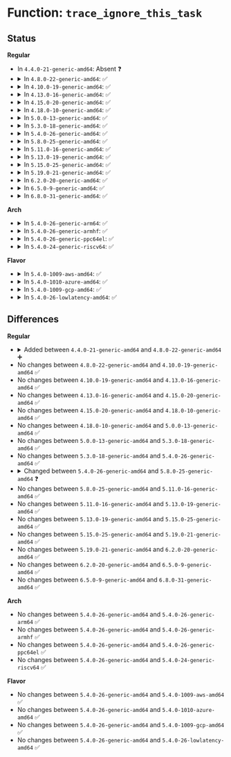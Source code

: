 # Function: <code>trace_ignore_this_task</code>

## Status
<b>Regular</b>
<ul>
<li>
In <code>4.4.0-21-generic-amd64</code>: Absent ❓
</li>
<li>
<details>
<summary>In <code>4.8.0-22-generic-amd64</code>: ✅</summary>

```c
bool trace_ignore_this_task(struct trace_pid_list * filtered_pids, struct task_struct * task)
```

```json
{
  "name": "trace_ignore_this_task",
  "collision_type": "Unique Global",
  "inline_type": "No",
  "funcs": [
    {
      "addr": 18446744071580247824,
      "name": "trace_ignore_this_task",
      "external": true,
      "loc": "kernel/trace/trace.c:358",
      "file": "kernel/trace/trace.c",
      "inline": "seen, unknown",
      "caller_inline": [],
      "caller_func": [
        "kernel/trace/ftrace.c:ignore_task_cpu",
        "kernel/trace/ftrace.c:ftrace_filter_pid_sched_switch_probe",
        "kernel/trace/trace_events.c:ignore_task_cpu",
        "kernel/trace/trace_events.c:event_filter_pid_sched_wakeup_probe_post",
        "kernel/trace/trace_events.c:event_filter_pid_sched_wakeup_probe_pre",
        "kernel/trace/trace_events.c:event_filter_pid_sched_switch_probe_post",
        "kernel/trace/trace_events.c:event_filter_pid_sched_switch_probe_pre",
        "kernel/trace/trace_events.c:event_filter_pid_sched_switch_probe_pre"
      ]
    }
  ],
  "symbols": [
    {
      "addr": 18446744071580247824,
      "name": "trace_ignore_this_task",
      "section": ".text",
      "bind": "STB_GLOBAL",
      "size": 28
    }
  ]
}
```
</details>
</li>
<li>
<details>
<summary>In <code>4.10.0-19-generic-amd64</code>: ✅</summary>

```c
bool trace_ignore_this_task(struct trace_pid_list * filtered_pids, struct task_struct * task)
```

```json
{
  "name": "trace_ignore_this_task",
  "collision_type": "Unique Global",
  "inline_type": "No",
  "funcs": [
    {
      "addr": 18446744071580293152,
      "name": "trace_ignore_this_task",
      "external": true,
      "loc": "kernel/trace/trace.c:360",
      "file": "kernel/trace/trace.c",
      "inline": "seen, unknown",
      "caller_inline": [],
      "caller_func": [
        "kernel/trace/ftrace.c:ignore_task_cpu",
        "kernel/trace/ftrace.c:ftrace_filter_pid_sched_switch_probe",
        "kernel/trace/trace_events.c:ignore_task_cpu",
        "kernel/trace/trace_events.c:event_filter_pid_sched_wakeup_probe_post",
        "kernel/trace/trace_events.c:event_filter_pid_sched_wakeup_probe_pre",
        "kernel/trace/trace_events.c:event_filter_pid_sched_switch_probe_post",
        "kernel/trace/trace_events.c:event_filter_pid_sched_switch_probe_pre",
        "kernel/trace/trace_events.c:event_filter_pid_sched_switch_probe_pre"
      ]
    }
  ],
  "symbols": [
    {
      "addr": 18446744071580293152,
      "name": "trace_ignore_this_task",
      "section": ".text",
      "bind": "STB_GLOBAL",
      "size": 28
    }
  ]
}
```
</details>
</li>
<li>
<details>
<summary>In <code>4.13.0-16-generic-amd64</code>: ✅</summary>

```c
bool trace_ignore_this_task(struct trace_pid_list * filtered_pids, struct task_struct * task)
```

```json
{
  "name": "trace_ignore_this_task",
  "collision_type": "Unique Global",
  "inline_type": "No",
  "funcs": [
    {
      "addr": 18446744071580306336,
      "name": "trace_ignore_this_task",
      "external": true,
      "loc": "kernel/trace/trace.c:352",
      "file": "kernel/trace/trace.c",
      "inline": "seen, unknown",
      "caller_inline": [],
      "caller_func": [
        "kernel/trace/ftrace.c:ignore_task_cpu",
        "kernel/trace/ftrace.c:ftrace_filter_pid_sched_switch_probe",
        "kernel/trace/trace_events.c:ignore_task_cpu",
        "kernel/trace/trace_events.c:event_filter_pid_sched_wakeup_probe_post",
        "kernel/trace/trace_events.c:event_filter_pid_sched_wakeup_probe_pre",
        "kernel/trace/trace_events.c:event_filter_pid_sched_switch_probe_post",
        "kernel/trace/trace_events.c:event_filter_pid_sched_switch_probe_pre",
        "kernel/trace/trace_events.c:event_filter_pid_sched_switch_probe_pre"
      ]
    }
  ],
  "symbols": [
    {
      "addr": 18446744071580306336,
      "name": "trace_ignore_this_task",
      "section": ".text",
      "bind": "STB_GLOBAL",
      "size": 28
    }
  ]
}
```
</details>
</li>
<li>
<details>
<summary>In <code>4.15.0-20-generic-amd64</code>: ✅</summary>

```c
bool trace_ignore_this_task(struct trace_pid_list * filtered_pids, struct task_struct * task)
```

```json
{
  "name": "trace_ignore_this_task",
  "collision_type": "Unique Global",
  "inline_type": "No",
  "funcs": [
    {
      "addr": 18446744071580359392,
      "name": "trace_ignore_this_task",
      "external": true,
      "loc": "kernel/trace/trace.c:352",
      "file": "kernel/trace/trace.c",
      "inline": "seen, unknown",
      "caller_inline": [],
      "caller_func": [
        "kernel/trace/ftrace.c:ignore_task_cpu",
        "kernel/trace/ftrace.c:ftrace_filter_pid_sched_switch_probe",
        "kernel/trace/trace_events.c:ignore_task_cpu",
        "kernel/trace/trace_events.c:event_filter_pid_sched_wakeup_probe_post",
        "kernel/trace/trace_events.c:event_filter_pid_sched_wakeup_probe_pre",
        "kernel/trace/trace_events.c:event_filter_pid_sched_switch_probe_post",
        "kernel/trace/trace_events.c:event_filter_pid_sched_switch_probe_pre",
        "kernel/trace/trace_events.c:event_filter_pid_sched_switch_probe_pre"
      ]
    }
  ],
  "symbols": [
    {
      "addr": 18446744071580359392,
      "name": "trace_ignore_this_task",
      "section": ".text",
      "bind": "STB_GLOBAL",
      "size": 38
    }
  ]
}
```
</details>
</li>
<li>
<details>
<summary>In <code>4.18.0-10-generic-amd64</code>: ✅</summary>

```c
bool trace_ignore_this_task(struct trace_pid_list * filtered_pids, struct task_struct * task)
```

```json
{
  "name": "trace_ignore_this_task",
  "collision_type": "Unique Global",
  "inline_type": "No",
  "funcs": [
    {
      "addr": 18446744071580421168,
      "name": "trace_ignore_this_task",
      "external": true,
      "loc": "kernel/trace/trace.c:353",
      "file": "kernel/trace/trace.c",
      "inline": "seen, unknown",
      "caller_inline": [],
      "caller_func": [
        "kernel/trace/ftrace.c:ignore_task_cpu",
        "kernel/trace/ftrace.c:ftrace_filter_pid_sched_switch_probe",
        "kernel/trace/trace_events.c:ignore_task_cpu",
        "kernel/trace/trace_events.c:event_filter_pid_sched_wakeup_probe_post",
        "kernel/trace/trace_events.c:event_filter_pid_sched_wakeup_probe_pre",
        "kernel/trace/trace_events.c:event_filter_pid_sched_switch_probe_post",
        "kernel/trace/trace_events.c:event_filter_pid_sched_switch_probe_pre",
        "kernel/trace/trace_events.c:event_filter_pid_sched_switch_probe_pre"
      ]
    }
  ],
  "symbols": [
    {
      "addr": 18446744071580421168,
      "name": "trace_ignore_this_task",
      "section": ".text",
      "bind": "STB_GLOBAL",
      "size": 38
    }
  ]
}
```
</details>
</li>
<li>
<details>
<summary>In <code>5.0.0-13-generic-amd64</code>: ✅</summary>

```c
bool trace_ignore_this_task(struct trace_pid_list * filtered_pids, struct task_struct * task)
```

```json
{
  "name": "trace_ignore_this_task",
  "collision_type": "Unique Global",
  "inline_type": "No",
  "funcs": [
    {
      "addr": 18446744071580476912,
      "name": "trace_ignore_this_task",
      "external": true,
      "loc": "kernel/trace/trace.c:354",
      "file": "kernel/trace/trace.c",
      "inline": "seen, unknown",
      "caller_inline": [],
      "caller_func": [
        "kernel/trace/ftrace.c:ignore_task_cpu",
        "kernel/trace/ftrace.c:ftrace_filter_pid_sched_switch_probe",
        "kernel/trace/trace_events.c:ignore_task_cpu",
        "kernel/trace/trace_events.c:event_filter_pid_sched_wakeup_probe_post",
        "kernel/trace/trace_events.c:event_filter_pid_sched_wakeup_probe_pre",
        "kernel/trace/trace_events.c:event_filter_pid_sched_switch_probe_post",
        "kernel/trace/trace_events.c:event_filter_pid_sched_switch_probe_pre",
        "kernel/trace/trace_events.c:event_filter_pid_sched_switch_probe_pre"
      ]
    }
  ],
  "symbols": [
    {
      "addr": 18446744071580476912,
      "name": "trace_ignore_this_task",
      "section": ".text",
      "bind": "STB_GLOBAL",
      "size": 38
    }
  ]
}
```
</details>
</li>
<li>
<details>
<summary>In <code>5.3.0-18-generic-amd64</code>: ✅</summary>

```c
bool trace_ignore_this_task(struct trace_pid_list * filtered_pids, struct task_struct * task)
```

```json
{
  "name": "trace_ignore_this_task",
  "collision_type": "Unique Global",
  "inline_type": "No",
  "funcs": [
    {
      "addr": 18446744071580532752,
      "name": "trace_ignore_this_task",
      "external": true,
      "loc": "kernel/trace/trace.c:356",
      "file": "kernel/trace/trace.c",
      "inline": "seen, unknown",
      "caller_inline": [],
      "caller_func": [
        "kernel/trace/ftrace.c:ignore_task_cpu",
        "kernel/trace/ftrace.c:ftrace_filter_pid_sched_switch_probe",
        "kernel/trace/trace_events.c:ignore_task_cpu",
        "kernel/trace/trace_events.c:event_filter_pid_sched_wakeup_probe_post",
        "kernel/trace/trace_events.c:event_filter_pid_sched_wakeup_probe_pre",
        "kernel/trace/trace_events.c:event_filter_pid_sched_switch_probe_post",
        "kernel/trace/trace_events.c:event_filter_pid_sched_switch_probe_pre",
        "kernel/trace/trace_events.c:event_filter_pid_sched_switch_probe_pre"
      ]
    }
  ],
  "symbols": [
    {
      "addr": 18446744071580532752,
      "name": "trace_ignore_this_task",
      "section": ".text",
      "bind": "STB_GLOBAL",
      "size": 38
    }
  ]
}
```
</details>
</li>
<li>
<details>
<summary>In <code>5.4.0-26-generic-amd64</code>: ✅</summary>

```c
bool trace_ignore_this_task(struct trace_pid_list * filtered_pids, struct task_struct * task)
```

```json
{
  "name": "trace_ignore_this_task",
  "collision_type": "Unique Global",
  "inline_type": "No",
  "funcs": [
    {
      "addr": 18446744071580580352,
      "name": "trace_ignore_this_task",
      "external": true,
      "loc": "kernel/trace/trace.c:374",
      "file": "kernel/trace/trace.c",
      "inline": "seen, unknown",
      "caller_inline": [],
      "caller_func": [
        "kernel/trace/ftrace.c:ignore_task_cpu",
        "kernel/trace/ftrace.c:ftrace_filter_pid_sched_switch_probe",
        "kernel/trace/trace_events.c:ignore_task_cpu",
        "kernel/trace/trace_events.c:event_filter_pid_sched_wakeup_probe_post",
        "kernel/trace/trace_events.c:event_filter_pid_sched_wakeup_probe_pre",
        "kernel/trace/trace_events.c:event_filter_pid_sched_switch_probe_post",
        "kernel/trace/trace_events.c:event_filter_pid_sched_switch_probe_pre",
        "kernel/trace/trace_events.c:event_filter_pid_sched_switch_probe_pre"
      ]
    }
  ],
  "symbols": [
    {
      "addr": 18446744071580580352,
      "name": "trace_ignore_this_task",
      "section": ".text",
      "bind": "STB_GLOBAL",
      "size": 38
    }
  ]
}
```
</details>
</li>
<li>
<details>
<summary>In <code>5.8.0-25-generic-amd64</code>: ✅</summary>

```c
bool trace_ignore_this_task(struct trace_pid_list * filtered_pids, struct trace_pid_list * filtered_no_pids, struct task_struct * task)
```

```json
{
  "name": "trace_ignore_this_task",
  "collision_type": "Unique Global",
  "inline_type": "No",
  "funcs": [
    {
      "addr": 18446744071580679520,
      "name": "trace_ignore_this_task",
      "external": true,
      "loc": "kernel/trace/trace.c:389",
      "file": "kernel/trace/trace.c",
      "inline": "seen, unknown",
      "caller_inline": [],
      "caller_func": [
        "kernel/trace/ftrace.c:ftrace_filter_pid_sched_switch_probe",
        "kernel/trace/trace_events.c:ignore_task_cpu",
        "kernel/trace/trace_events.c:event_filter_pid_sched_wakeup_probe_post",
        "kernel/trace/trace_events.c:event_filter_pid_sched_wakeup_probe_pre",
        "kernel/trace/trace_events.c:event_filter_pid_sched_switch_probe_post",
        "kernel/trace/trace_events.c:event_filter_pid_sched_switch_probe_pre",
        "kernel/trace/trace_events.c:event_filter_pid_sched_switch_probe_pre",
        "kernel/trace/trace_events.c:event_filter_pid_sched_switch_probe_pre",
        "kernel/trace/trace_events.c:event_filter_pid_sched_switch_probe_pre"
      ]
    }
  ],
  "symbols": [
    {
      "addr": 18446744071580679520,
      "name": "trace_ignore_this_task",
      "section": ".text",
      "bind": "STB_GLOBAL",
      "size": 66
    }
  ]
}
```
</details>
</li>
<li>
<details>
<summary>In <code>5.11.0-16-generic-amd64</code>: ✅</summary>

```c
bool trace_ignore_this_task(struct trace_pid_list * filtered_pids, struct trace_pid_list * filtered_no_pids, struct task_struct * task)
```

```json
{
  "name": "trace_ignore_this_task",
  "collision_type": "Unique Global",
  "inline_type": "No",
  "funcs": [
    {
      "addr": 18446744071580670352,
      "name": "trace_ignore_this_task",
      "external": true,
      "loc": "kernel/trace/trace.c:540",
      "file": "kernel/trace/trace.c",
      "inline": "seen, unknown",
      "caller_inline": [],
      "caller_func": [
        "kernel/trace/ftrace.c:ftrace_filter_pid_sched_switch_probe",
        "kernel/trace/trace_events.c:ignore_task_cpu",
        "kernel/trace/trace_events.c:event_filter_pid_sched_switch_probe_post",
        "kernel/trace/trace_events.c:event_filter_pid_sched_switch_probe_pre",
        "kernel/trace/trace_events.c:event_filter_pid_sched_switch_probe_pre",
        "kernel/trace/trace_events.c:event_filter_pid_sched_switch_probe_pre",
        "kernel/trace/trace_events.c:event_filter_pid_sched_switch_probe_pre"
      ]
    }
  ],
  "symbols": [
    {
      "addr": 18446744071580670352,
      "name": "trace_ignore_this_task",
      "section": ".text",
      "bind": "STB_GLOBAL",
      "size": 66
    }
  ]
}
```
</details>
</li>
<li>
<details>
<summary>In <code>5.13.0-19-generic-amd64</code>: ✅</summary>

```c
bool trace_ignore_this_task(struct trace_pid_list * filtered_pids, struct trace_pid_list * filtered_no_pids, struct task_struct * task)
```

```json
{
  "name": "trace_ignore_this_task",
  "collision_type": "Unique Global",
  "inline_type": "No",
  "funcs": [
    {
      "addr": 18446744071580669072,
      "name": "trace_ignore_this_task",
      "external": true,
      "loc": "kernel/trace/trace.c:543",
      "file": "kernel/trace/trace.c",
      "inline": "seen, unknown",
      "caller_inline": [],
      "caller_func": [
        "kernel/trace/ftrace.c:ftrace_filter_pid_sched_switch_probe",
        "kernel/trace/trace_events.c:ignore_task_cpu",
        "kernel/trace/trace_events.c:event_filter_pid_sched_switch_probe_post",
        "kernel/trace/trace_events.c:event_filter_pid_sched_switch_probe_pre",
        "kernel/trace/trace_events.c:event_filter_pid_sched_switch_probe_pre",
        "kernel/trace/trace_events.c:event_filter_pid_sched_switch_probe_pre",
        "kernel/trace/trace_events.c:event_filter_pid_sched_switch_probe_pre"
      ]
    }
  ],
  "symbols": [
    {
      "addr": 18446744071580669072,
      "name": "trace_ignore_this_task",
      "section": ".text",
      "bind": "STB_GLOBAL",
      "size": 66
    }
  ]
}
```
</details>
</li>
<li>
<details>
<summary>In <code>5.15.0-25-generic-amd64</code>: ✅</summary>

```c
bool trace_ignore_this_task(struct trace_pid_list * filtered_pids, struct trace_pid_list * filtered_no_pids, struct task_struct * task)
```

```json
{
  "name": "trace_ignore_this_task",
  "collision_type": "Unique Global",
  "inline_type": "No",
  "funcs": [
    {
      "addr": 18446744071580843904,
      "name": "trace_ignore_this_task",
      "external": true,
      "loc": "kernel/trace/trace.c:556",
      "file": "kernel/trace/trace.c",
      "inline": "seen, unknown",
      "caller_inline": [],
      "caller_func": [
        "kernel/trace/ftrace.c:ftrace_filter_pid_sched_switch_probe",
        "kernel/trace/trace_events.c:ignore_task_cpu",
        "kernel/trace/trace_events.c:event_filter_pid_sched_switch_probe_post",
        "kernel/trace/trace_events.c:event_filter_pid_sched_switch_probe_pre",
        "kernel/trace/trace_events.c:event_filter_pid_sched_switch_probe_pre",
        "kernel/trace/trace_events.c:event_filter_pid_sched_switch_probe_pre",
        "kernel/trace/trace_events.c:event_filter_pid_sched_switch_probe_pre"
      ]
    }
  ],
  "symbols": [
    {
      "addr": 18446744071580843904,
      "name": "trace_ignore_this_task",
      "section": ".text",
      "bind": "STB_GLOBAL",
      "size": 66
    }
  ]
}
```
</details>
</li>
<li>
<details>
<summary>In <code>5.19.0-21-generic-amd64</code>: ✅</summary>

```c
bool trace_ignore_this_task(struct trace_pid_list * filtered_pids, struct trace_pid_list * filtered_no_pids, struct task_struct * task)
```

```json
{
  "name": "trace_ignore_this_task",
  "collision_type": "Unique Global",
  "inline_type": "No",
  "funcs": [
    {
      "addr": 18446744071581071840,
      "name": "trace_ignore_this_task",
      "external": true,
      "loc": "kernel/trace/trace.c:553",
      "file": "kernel/trace/trace.c",
      "inline": "seen, unknown",
      "caller_inline": [],
      "caller_func": [
        "kernel/trace/ftrace.c:ftrace_filter_pid_sched_switch_probe",
        "kernel/trace/trace_events.c:ignore_task_cpu",
        "kernel/trace/trace_events.c:event_filter_pid_sched_switch_probe_post",
        "kernel/trace/trace_events.c:event_filter_pid_sched_switch_probe_pre",
        "kernel/trace/trace_events.c:event_filter_pid_sched_switch_probe_pre",
        "kernel/trace/trace_events.c:event_filter_pid_sched_switch_probe_pre",
        "kernel/trace/trace_events.c:event_filter_pid_sched_switch_probe_pre"
      ]
    }
  ],
  "symbols": [
    {
      "addr": 18446744071581071840,
      "name": "trace_ignore_this_task",
      "section": ".text",
      "bind": "STB_GLOBAL",
      "size": 91
    }
  ]
}
```
</details>
</li>
<li>
<details>
<summary>In <code>6.2.0-20-generic-amd64</code>: ✅</summary>

```c
bool trace_ignore_this_task(struct trace_pid_list * filtered_pids, struct trace_pid_list * filtered_no_pids, struct task_struct * task)
```

```json
{
  "name": "trace_ignore_this_task",
  "collision_type": "Unique Global",
  "inline_type": "No",
  "funcs": [
    {
      "addr": 18446744071581378000,
      "name": "trace_ignore_this_task",
      "external": true,
      "loc": "kernel/trace/trace.c:552",
      "file": "kernel/trace/trace.c",
      "inline": "seen, unknown",
      "caller_inline": [],
      "caller_func": [
        "kernel/trace/ftrace.c:ftrace_filter_pid_sched_switch_probe",
        "kernel/trace/trace_events.c:ignore_task_cpu",
        "kernel/trace/trace_events.c:event_filter_pid_sched_switch_probe_post",
        "kernel/trace/trace_events.c:event_filter_pid_sched_switch_probe_pre",
        "kernel/trace/trace_events.c:event_filter_pid_sched_switch_probe_pre",
        "kernel/trace/trace_events.c:event_filter_pid_sched_switch_probe_pre",
        "kernel/trace/trace_events.c:event_filter_pid_sched_switch_probe_pre"
      ]
    }
  ],
  "symbols": [
    {
      "addr": 18446744071581378000,
      "name": "trace_ignore_this_task",
      "section": ".text",
      "bind": "STB_GLOBAL",
      "size": 91
    }
  ]
}
```
</details>
</li>
<li>
<details>
<summary>In <code>6.5.0-9-generic-amd64</code>: ✅</summary>

```c
bool trace_ignore_this_task(struct trace_pid_list * filtered_pids, struct trace_pid_list * filtered_no_pids, struct task_struct * task)
```

```json
{
  "name": "trace_ignore_this_task",
  "collision_type": "Unique Global",
  "inline_type": "No",
  "funcs": [
    {
      "addr": 18446744071581472592,
      "name": "trace_ignore_this_task",
      "external": true,
      "loc": "kernel/trace/trace.c:593",
      "file": "kernel/trace/trace.c",
      "inline": "seen, unknown",
      "caller_inline": [],
      "caller_func": [
        "kernel/trace/ftrace.c:ftrace_filter_pid_sched_switch_probe",
        "kernel/trace/trace_events.c:ignore_task_cpu",
        "kernel/trace/trace_events.c:event_filter_pid_sched_switch_probe_post",
        "kernel/trace/trace_events.c:event_filter_pid_sched_switch_probe_pre",
        "kernel/trace/trace_events.c:event_filter_pid_sched_switch_probe_pre",
        "kernel/trace/trace_events.c:event_filter_pid_sched_switch_probe_pre",
        "kernel/trace/trace_events.c:event_filter_pid_sched_switch_probe_pre"
      ]
    }
  ],
  "symbols": [
    {
      "addr": 18446744071581472592,
      "name": "trace_ignore_this_task",
      "section": ".text",
      "bind": "STB_GLOBAL",
      "size": 91
    }
  ]
}
```
</details>
</li>
<li>
<details>
<summary>In <code>6.8.0-31-generic-amd64</code>: ✅</summary>

```c
bool trace_ignore_this_task(struct trace_pid_list * filtered_pids, struct trace_pid_list * filtered_no_pids, struct task_struct * task)
```

```json
{
  "name": "trace_ignore_this_task",
  "collision_type": "Unique Global",
  "inline_type": "No",
  "funcs": [
    {
      "addr": 18446744071581582848,
      "name": "trace_ignore_this_task",
      "external": true,
      "loc": "kernel/trace/trace.c:595",
      "file": "kernel/trace/trace.c",
      "inline": "seen, unknown",
      "caller_inline": [],
      "caller_func": [
        "kernel/trace/ftrace.c:ftrace_filter_pid_sched_switch_probe",
        "kernel/trace/trace_events.c:ignore_task_cpu",
        "kernel/trace/trace_events.c:event_filter_pid_sched_switch_probe_post",
        "kernel/trace/trace_events.c:event_filter_pid_sched_switch_probe_pre",
        "kernel/trace/trace_events.c:event_filter_pid_sched_switch_probe_pre",
        "kernel/trace/trace_events.c:event_filter_pid_sched_switch_probe_pre",
        "kernel/trace/trace_events.c:event_filter_pid_sched_switch_probe_pre"
      ]
    }
  ],
  "symbols": [
    {
      "addr": 18446744071581582848,
      "name": "trace_ignore_this_task",
      "section": ".text",
      "bind": "STB_GLOBAL",
      "size": 91
    }
  ]
}
```
</details>
</li>
</ul>
<b>Arch</b>
<ul>
<li>
<details>
<summary>In <code>5.4.0-26-generic-arm64</code>: ✅</summary>

```c
bool trace_ignore_this_task(struct trace_pid_list * filtered_pids, struct task_struct * task)
```

```json
{
  "name": "trace_ignore_this_task",
  "collision_type": "Unique Global",
  "inline_type": "No",
  "funcs": [
    {
      "addr": 18446603336491876200,
      "name": "trace_ignore_this_task",
      "external": true,
      "loc": "kernel/trace/trace.c:374",
      "file": "kernel/trace/trace.c",
      "inline": "seen, unknown",
      "caller_inline": [],
      "caller_func": [
        "kernel/trace/ftrace.c:ignore_task_cpu",
        "kernel/trace/ftrace.c:ftrace_filter_pid_sched_switch_probe",
        "kernel/trace/trace_events.c:ignore_task_cpu",
        "kernel/trace/trace_events.c:event_filter_pid_sched_switch_probe_post",
        "kernel/trace/trace_events.c:event_filter_pid_sched_switch_probe_pre",
        "kernel/trace/trace_events.c:event_filter_pid_sched_switch_probe_pre"
      ]
    }
  ],
  "symbols": [
    {
      "addr": 18446603336491876200,
      "name": "trace_ignore_this_task",
      "section": ".text",
      "bind": "STB_GLOBAL",
      "size": 80
    }
  ]
}
```
</details>
</li>
<li>
<details>
<summary>In <code>5.4.0-26-generic-armhf</code>: ✅</summary>

```c
bool trace_ignore_this_task(struct trace_pid_list * filtered_pids, struct task_struct * task)
```

```json
{
  "name": "trace_ignore_this_task",
  "collision_type": "Unique Global",
  "inline_type": "No",
  "funcs": [
    {
      "addr": 3225818832,
      "name": "trace_ignore_this_task",
      "external": true,
      "loc": "kernel/trace/trace.c:374",
      "file": "kernel/trace/trace.c",
      "inline": "seen, unknown",
      "caller_inline": [],
      "caller_func": [
        "kernel/trace/ftrace.c:ignore_task_cpu",
        "kernel/trace/ftrace.c:ftrace_filter_pid_sched_switch_probe",
        "kernel/trace/trace_events.c:ignore_task_cpu",
        "kernel/trace/trace_events.c:event_filter_pid_sched_switch_probe_post",
        "kernel/trace/trace_events.c:event_filter_pid_sched_switch_probe_pre",
        "kernel/trace/trace_events.c:event_filter_pid_sched_switch_probe_pre"
      ]
    }
  ],
  "symbols": [
    {
      "addr": 3225818832,
      "name": "trace_ignore_this_task",
      "section": ".text",
      "bind": "STB_GLOBAL",
      "size": 88
    }
  ]
}
```
</details>
</li>
<li>
<details>
<summary>In <code>5.4.0-26-generic-ppc64el</code>: ✅</summary>

```c
bool trace_ignore_this_task(struct trace_pid_list * filtered_pids, struct task_struct * task)
```

```json
{
  "name": "trace_ignore_this_task",
  "collision_type": "Unique Global",
  "inline_type": "No",
  "funcs": [
    {
      "addr": 13835058055284952384,
      "name": "trace_ignore_this_task",
      "external": true,
      "loc": "kernel/trace/trace.c:374",
      "file": "kernel/trace/trace.c",
      "inline": "seen, unknown",
      "caller_inline": [],
      "caller_func": [
        "kernel/trace/ftrace.c:ignore_task_cpu",
        "kernel/trace/ftrace.c:ftrace_filter_pid_sched_switch_probe",
        "kernel/trace/trace_events.c:ignore_task_cpu",
        "kernel/trace/trace_events.c:event_filter_pid_sched_switch_probe_post",
        "kernel/trace/trace_events.c:event_filter_pid_sched_switch_probe_pre",
        "kernel/trace/trace_events.c:event_filter_pid_sched_switch_probe_pre"
      ]
    }
  ],
  "symbols": [
    {
      "addr": 13835058055284952384,
      "name": "trace_ignore_this_task",
      "section": ".text",
      "bind": "STB_GLOBAL",
      "size": 88
    }
  ]
}
```
</details>
</li>
<li>
<details>
<summary>In <code>5.4.0-24-generic-riscv64</code>: ✅</summary>

```c
bool trace_ignore_this_task(struct trace_pid_list * filtered_pids, struct task_struct * task)
```

```json
{
  "name": "trace_ignore_this_task",
  "collision_type": "Unique Global",
  "inline_type": "No",
  "funcs": [
    {
      "addr": 18446743936272168176,
      "name": "trace_ignore_this_task",
      "external": true,
      "loc": "kernel/trace/trace.c:374",
      "file": "kernel/trace/trace.c",
      "inline": "seen, unknown",
      "caller_inline": [],
      "caller_func": [
        "kernel/trace/ftrace.c:ignore_task_cpu",
        "kernel/trace/ftrace.c:ftrace_filter_pid_sched_switch_probe",
        "kernel/trace/trace_events.c:ignore_task_cpu",
        "kernel/trace/trace_events.c:event_filter_pid_sched_switch_probe_post",
        "kernel/trace/trace_events.c:event_filter_pid_sched_switch_probe_pre",
        "kernel/trace/trace_events.c:event_filter_pid_sched_switch_probe_pre"
      ]
    }
  ],
  "symbols": [
    {
      "addr": 18446743936272168176,
      "name": "trace_ignore_this_task",
      "section": ".text",
      "bind": "STB_GLOBAL",
      "size": 68
    }
  ]
}
```
</details>
</li>
</ul>
<b>Flavor</b>
<ul>
<li>
<details>
<summary>In <code>5.4.0-1009-aws-amd64</code>: ✅</summary>

```c
bool trace_ignore_this_task(struct trace_pid_list * filtered_pids, struct task_struct * task)
```

```json
{
  "name": "trace_ignore_this_task",
  "collision_type": "Unique Global",
  "inline_type": "No",
  "funcs": [
    {
      "addr": 18446744071580549152,
      "name": "trace_ignore_this_task",
      "external": true,
      "loc": "kernel/trace/trace.c:374",
      "file": "kernel/trace/trace.c",
      "inline": "seen, unknown",
      "caller_inline": [],
      "caller_func": [
        "kernel/trace/ftrace.c:ignore_task_cpu",
        "kernel/trace/ftrace.c:ftrace_filter_pid_sched_switch_probe",
        "kernel/trace/trace_events.c:ignore_task_cpu",
        "kernel/trace/trace_events.c:event_filter_pid_sched_wakeup_probe_post",
        "kernel/trace/trace_events.c:event_filter_pid_sched_wakeup_probe_pre",
        "kernel/trace/trace_events.c:event_filter_pid_sched_switch_probe_post",
        "kernel/trace/trace_events.c:event_filter_pid_sched_switch_probe_pre",
        "kernel/trace/trace_events.c:event_filter_pid_sched_switch_probe_pre"
      ]
    }
  ],
  "symbols": [
    {
      "addr": 18446744071580549152,
      "name": "trace_ignore_this_task",
      "section": ".text",
      "bind": "STB_GLOBAL",
      "size": 38
    }
  ]
}
```
</details>
</li>
<li>
<details>
<summary>In <code>5.4.0-1010-azure-amd64</code>: ✅</summary>

```c
bool trace_ignore_this_task(struct trace_pid_list * filtered_pids, struct task_struct * task)
```

```json
{
  "name": "trace_ignore_this_task",
  "collision_type": "Unique Global",
  "inline_type": "No",
  "funcs": [
    {
      "addr": 18446744071580495920,
      "name": "trace_ignore_this_task",
      "external": true,
      "loc": "kernel/trace/trace.c:374",
      "file": "kernel/trace/trace.c",
      "inline": "seen, unknown",
      "caller_inline": [],
      "caller_func": [
        "kernel/trace/ftrace.c:ignore_task_cpu",
        "kernel/trace/ftrace.c:ftrace_filter_pid_sched_switch_probe",
        "kernel/trace/trace_events.c:ignore_task_cpu",
        "kernel/trace/trace_events.c:event_filter_pid_sched_wakeup_probe_post",
        "kernel/trace/trace_events.c:event_filter_pid_sched_wakeup_probe_pre",
        "kernel/trace/trace_events.c:event_filter_pid_sched_switch_probe_post",
        "kernel/trace/trace_events.c:event_filter_pid_sched_switch_probe_pre",
        "kernel/trace/trace_events.c:event_filter_pid_sched_switch_probe_pre"
      ]
    }
  ],
  "symbols": [
    {
      "addr": 18446744071580495920,
      "name": "trace_ignore_this_task",
      "section": ".text",
      "bind": "STB_GLOBAL",
      "size": 38
    }
  ]
}
```
</details>
</li>
<li>
<details>
<summary>In <code>5.4.0-1009-gcp-amd64</code>: ✅</summary>

```c
bool trace_ignore_this_task(struct trace_pid_list * filtered_pids, struct task_struct * task)
```

```json
{
  "name": "trace_ignore_this_task",
  "collision_type": "Unique Global",
  "inline_type": "No",
  "funcs": [
    {
      "addr": 18446744071580540400,
      "name": "trace_ignore_this_task",
      "external": true,
      "loc": "kernel/trace/trace.c:374",
      "file": "kernel/trace/trace.c",
      "inline": "seen, unknown",
      "caller_inline": [],
      "caller_func": [
        "kernel/trace/ftrace.c:ignore_task_cpu",
        "kernel/trace/ftrace.c:ftrace_filter_pid_sched_switch_probe",
        "kernel/trace/trace_events.c:ignore_task_cpu",
        "kernel/trace/trace_events.c:event_filter_pid_sched_wakeup_probe_post",
        "kernel/trace/trace_events.c:event_filter_pid_sched_wakeup_probe_pre",
        "kernel/trace/trace_events.c:event_filter_pid_sched_switch_probe_post",
        "kernel/trace/trace_events.c:event_filter_pid_sched_switch_probe_pre",
        "kernel/trace/trace_events.c:event_filter_pid_sched_switch_probe_pre"
      ]
    }
  ],
  "symbols": [
    {
      "addr": 18446744071580540400,
      "name": "trace_ignore_this_task",
      "section": ".text",
      "bind": "STB_GLOBAL",
      "size": 38
    }
  ]
}
```
</details>
</li>
<li>
<details>
<summary>In <code>5.4.0-26-lowlatency-amd64</code>: ✅</summary>

```c
bool trace_ignore_this_task(struct trace_pid_list * filtered_pids, struct task_struct * task)
```

```json
{
  "name": "trace_ignore_this_task",
  "collision_type": "Unique Global",
  "inline_type": "No",
  "funcs": [
    {
      "addr": 18446744071580596944,
      "name": "trace_ignore_this_task",
      "external": true,
      "loc": "kernel/trace/trace.c:374",
      "file": "kernel/trace/trace.c",
      "inline": "seen, unknown",
      "caller_inline": [],
      "caller_func": [
        "kernel/trace/ftrace.c:ignore_task_cpu",
        "kernel/trace/ftrace.c:ftrace_filter_pid_sched_switch_probe",
        "kernel/trace/trace_events.c:ignore_task_cpu",
        "kernel/trace/trace_events.c:event_filter_pid_sched_wakeup_probe_post",
        "kernel/trace/trace_events.c:event_filter_pid_sched_wakeup_probe_pre",
        "kernel/trace/trace_events.c:event_filter_pid_sched_switch_probe_post",
        "kernel/trace/trace_events.c:event_filter_pid_sched_switch_probe_pre",
        "kernel/trace/trace_events.c:event_filter_pid_sched_switch_probe_pre"
      ]
    }
  ],
  "symbols": [
    {
      "addr": 18446744071580596944,
      "name": "trace_ignore_this_task",
      "section": ".text",
      "bind": "STB_GLOBAL",
      "size": 38
    }
  ]
}
```
</details>
</li>
</ul>

## Differences
<b>Regular</b>
<ul>
<li>
<details>
<summary>Added between <code>4.4.0-21-generic-amd64</code> and <code>4.8.0-22-generic-amd64</code> ➕</summary>

```c
bool trace_ignore_this_task(struct trace_pid_list * filtered_pids, struct task_struct * task)
```
</details>
</li>
<li>
No changes between <code>4.8.0-22-generic-amd64</code> and <code>4.10.0-19-generic-amd64</code> ✅
</li>
<li>
No changes between <code>4.10.0-19-generic-amd64</code> and <code>4.13.0-16-generic-amd64</code> ✅
</li>
<li>
No changes between <code>4.13.0-16-generic-amd64</code> and <code>4.15.0-20-generic-amd64</code> ✅
</li>
<li>
No changes between <code>4.15.0-20-generic-amd64</code> and <code>4.18.0-10-generic-amd64</code> ✅
</li>
<li>
No changes between <code>4.18.0-10-generic-amd64</code> and <code>5.0.0-13-generic-amd64</code> ✅
</li>
<li>
No changes between <code>5.0.0-13-generic-amd64</code> and <code>5.3.0-18-generic-amd64</code> ✅
</li>
<li>
No changes between <code>5.3.0-18-generic-amd64</code> and <code>5.4.0-26-generic-amd64</code> ✅
</li>
<li>
<details>
<summary>Changed between <code>5.4.0-26-generic-amd64</code> and <code>5.8.0-25-generic-amd64</code> ❓</summary>
<ul>
<li>
<b>Param added. </b>
<code>struct trace_pid_list * filtered_no_pids</code>
</li>
<li>
<b>Param reordered. </b>
<code>filtered_pids, task</code> ➡️ <code>filtered_pids, filtered_no_pids, task</code>
</li>
</ul>
</details>
</li>
<li>
No changes between <code>5.8.0-25-generic-amd64</code> and <code>5.11.0-16-generic-amd64</code> ✅
</li>
<li>
No changes between <code>5.11.0-16-generic-amd64</code> and <code>5.13.0-19-generic-amd64</code> ✅
</li>
<li>
No changes between <code>5.13.0-19-generic-amd64</code> and <code>5.15.0-25-generic-amd64</code> ✅
</li>
<li>
No changes between <code>5.15.0-25-generic-amd64</code> and <code>5.19.0-21-generic-amd64</code> ✅
</li>
<li>
No changes between <code>5.19.0-21-generic-amd64</code> and <code>6.2.0-20-generic-amd64</code> ✅
</li>
<li>
No changes between <code>6.2.0-20-generic-amd64</code> and <code>6.5.0-9-generic-amd64</code> ✅
</li>
<li>
No changes between <code>6.5.0-9-generic-amd64</code> and <code>6.8.0-31-generic-amd64</code> ✅
</li>
</ul>
<b>Arch</b>
<ul>
<li>
No changes between <code>5.4.0-26-generic-amd64</code> and <code>5.4.0-26-generic-arm64</code> ✅
</li>
<li>
No changes between <code>5.4.0-26-generic-amd64</code> and <code>5.4.0-26-generic-armhf</code> ✅
</li>
<li>
No changes between <code>5.4.0-26-generic-amd64</code> and <code>5.4.0-26-generic-ppc64el</code> ✅
</li>
<li>
No changes between <code>5.4.0-26-generic-amd64</code> and <code>5.4.0-24-generic-riscv64</code> ✅
</li>
</ul>
<b>Flavor</b>
<ul>
<li>
No changes between <code>5.4.0-26-generic-amd64</code> and <code>5.4.0-1009-aws-amd64</code> ✅
</li>
<li>
No changes between <code>5.4.0-26-generic-amd64</code> and <code>5.4.0-1010-azure-amd64</code> ✅
</li>
<li>
No changes between <code>5.4.0-26-generic-amd64</code> and <code>5.4.0-1009-gcp-amd64</code> ✅
</li>
<li>
No changes between <code>5.4.0-26-generic-amd64</code> and <code>5.4.0-26-lowlatency-amd64</code> ✅
</li>
</ul>
